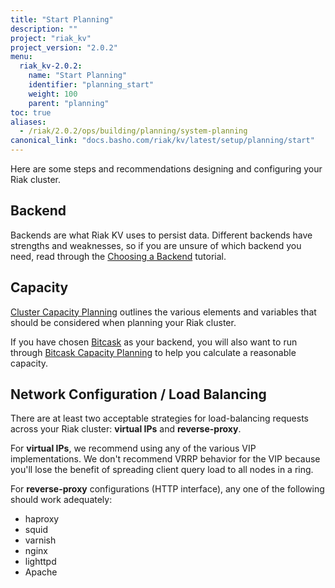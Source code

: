 ```yaml
---
title: "Start Planning"
description: ""
project: "riak_kv"
project_version: "2.0.2"
menu:
  riak_kv-2.0.2:
    name: "Start Planning"
    identifier: "planning_start"
    weight: 100
    parent: "planning"
toc: true
aliases:
  - /riak/2.0.2/ops/building/planning/system-planning
canonical_link: "docs.basho.com/riak/kv/latest/setup/planning/start"
---
```


[plan backend]: /riak/kv/2.0.2/setup/planning/backend
[plan cluster capacity]: /riak/kv/2.0.2/setup/planning/cluster-capacity
[plan backend bitcask]: /riak/kv/2.0.2/setup/planning/backend/bitcask
[plan bitcask capacity]: /riak/kv/2.0.2/setup/planning/bitcask-capacity-calc

Here are some steps and recommendations designing and configuring your
Riak cluster.

## Backend

Backends are what Riak KV uses to persist data. Different backends have
strengths and weaknesses, so if you are unsure of which backend you
need, read through the [Choosing a Backend][plan backend] tutorial.

## Capacity

[Cluster Capacity Planning][plan cluster capacity] outlines the various elements and variables that should be considered when planning your Riak cluster.

If you have chosen [Bitcask][plan backend bitcask] as your backend, you will also want to run through [Bitcask Capacity Planning][plan bitcask capacity] to help you calculate a reasonable capacity.

## Network Configuration / Load Balancing

There are at least two acceptable strategies for load-balancing requests
across your Riak cluster: **virtual IPs** and **reverse-proxy**.

For **virtual IPs**, we recommend using any of the various VIP
implementations. We don't recommend VRRP behavior for the VIP because
you'll lose the benefit of spreading client query load to all nodes in a
ring.

For **reverse-proxy** configurations (HTTP interface), any one of the
following should work adequately:

* haproxy
* squid
* varnish
* nginx
* lighttpd
* Apache

